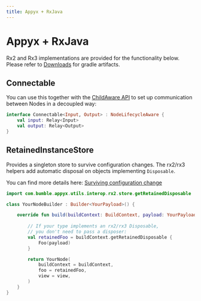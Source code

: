```yaml
---
title: Appyx + RxJava
---
```


# Appyx + RxJava

Rx2 and Rx3 implementations are provided for the functionality below. Please refer to [Downloads](../../releases/downloads.md) for gradle artifacts.


## Connectable

You can use this together with the [ChildAware API](../features/childaware.md) to set up communication between Nodes in a decoupled way:

```kotlin
interface Connectable<Input, Output> : NodeLifecycleAware {
    val input: Relay<Input>
    val output: Relay<Output>
}
```

## RetainedInstanceStore

Provides a singleton store to survive configuration changes. The rx2/rx3 helpers add automatic disposal on objects implementing `Disposable`.

You can find more details here: [Surviving configuration change](../features/surviving-configuration-changes.md) 

```kotlin
import com.bumble.appyx.utils.interop.rx2.store.getRetainedDisposable

class YourNodeBuilder : Builder<YourPayload>() {

    override fun build(buildContext: BuildContext, payload: YourPayload): Node {
        
        // If your type implements an rx2/rx3 Disposable,
        // you don't need to pass a disposer:
        val retainedFoo = buildContext.getRetainedDisposable {
            Foo(payload)
        }

        return YourNode(
            buildContext = buildContext,
            foo = retainedFoo, 
            view = view,
        )
    }
}
```

